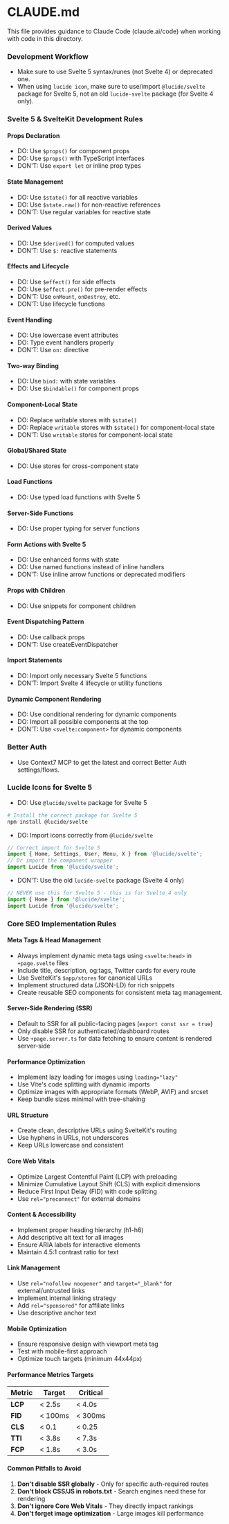 # CLAUDE.md

This file provides guidance to Claude Code (claude.ai/code) when working with code in this directory.

### Development Workflow

- Make sure to use Svelte 5 syntax/runes (not Svelte 4) or deprecated one.
- When using `lucide icon`, make sure to use/import `@lucide/svelte` package for Svelte 5, not an old `lucide-svelte` package (for Svelte 4 only).

### Svelte 5 & SvelteKit Development Rules

#### **Props Declaration**

- DO: Use `$props()` for component props
- DO: Use `$props()` with TypeScript interfaces
- DON'T: Use `export let` or inline prop types

#### **State Management**

- DO: Use `$state()` for all reactive variables
- DO: Use `$state.raw()` for non-reactive references
- DON'T: Use regular variables for reactive state

#### **Derived Values**

- DO: Use `$derived()` for computed values
- DON'T: Use `$:` reactive statements

#### **Effects and Lifecycle**

- DO: Use `$effect()` for side effects
- DO: Use `$effect.pre()` for pre-render effects
- DON'T: Use `onMount`, `onDestroy`, etc.
- DON'T: Use lifecycle functions

#### **Event Handling**

- DO: Use lowercase event attributes
- DO: Type event handlers properly
- DON'T: Use `on:` directive

#### **Two-way Binding**

- DO: Use `bind:` with state variables
- DO: Use `$bindable()` for component props

#### **Component-Local State**

- DO: Replace writable stores with `$state()`
- DO: Replace `writable` stores with `$state()` for component-local state
- DON'T: Use `writable` stores for component-local state

#### **Global/Shared State**

- DO: Use stores for cross-component state

#### **Load Functions**

- DO: Use typed load functions with Svelte 5

#### **Server-Side Functions**

- DO: Use proper typing for server functions

#### **Form Actions with Svelte 5**

- DO: Use enhanced forms with state
- DO: Use named functions instead of inline handlers
- DON'T: Use inline arrow functions or deprecated modifiers

#### **Props with Children**

- DO: Use snippets for component children

#### **Event Dispatching Pattern**

- DO: Use callback props
- DON'T: Use createEventDispatcher

#### **Import Statements**

- DO: Import only necessary Svelte 5 functions
- DON'T: Import Svelte 4 lifecycle or utility functions

#### **Dynamic Component Rendering**

- DO: Use conditional rendering for dynamic components
- DO: Import all possible components at the top
- DON'T: Use `<svelte:component>` for dynamic components

### Better Auth

- Use Context7 MCP to get the latest and correct Better Auth settings/flows.

### Lucide Icons for Svelte 5

- DO: Use `@lucide/svelte` package for Svelte 5

```bash
# Install the correct package for Svelte 5
npm install @lucide/svelte
```

- DO: Import icons correctly from `@lucide/svelte`

```typescript
// Correct import for Svelte 5
import { Home, Settings, User, Menu, X } from '@lucide/svelte';
// Or import the component wrapper
import Lucide from '@lucide/svelte';
```

- DON'T: Use the old `lucide-svelte` package (Svelte 4 only)

```typescript
// NEVER use this for Svelte 5 - this is for Svelte 4 only
import { Home } from '@lucide/svelte';
import Lucide from '@lucide/svelte';
```

### Core SEO Implementation Rules

#### **Meta Tags & Head Management**

- Always implement dynamic meta tags using `<svelte:head>` in `+page.svelte` files
- Include title, description, og:tags, Twitter cards for every route
- Use SvelteKit's `$app/stores` for canonical URLs
- Implement structured data (JSON-LD) for rich snippets
- Create reusable SEO components for consistent meta tag management.

#### **Server-Side Rendering (SSR)**

- Default to SSR for all public-facing pages (`export const ssr = true`)
- Only disable SSR for authenticated/dashboard routes
- Use `+page.server.ts` for data fetching to ensure content is rendered server-side

#### **Performance Optimization**

- Implement lazy loading for images using `loading="lazy"`
- Use Vite's code splitting with dynamic imports
- Optimize images with appropriate formats (WebP, AVIF) and srcset
- Keep bundle sizes minimal with tree-shaking

#### **URL Structure**

- Create clean, descriptive URLs using SvelteKit's routing
- Use hyphens in URLs, not underscores
- Keep URLs lowercase and consistent

#### **Core Web Vitals**

- Optimize Largest Contentful Paint (LCP) with preloading
- Minimize Cumulative Layout Shift (CLS) with explicit dimensions
- Reduce First Input Delay (FID) with code splitting
- Use `rel="preconnect"` for external domains

#### **Content & Accessibility**

- Implement proper heading hierarchy (h1-h6)
- Add descriptive alt text for all images
- Ensure ARIA labels for interactive elements
- Maintain 4.5:1 contrast ratio for text

#### **Link Management**

- Use `rel="nofollow noopener"` and `target="_blank"` for external/untrusted links
- Implement internal linking strategy
- Add `rel="sponsored"` for affiliate links
- Use descriptive anchor text

#### **Mobile Optimization**

- Ensure responsive design with viewport meta tag
- Test with mobile-first approach
- Optimize touch targets (minimum 44x44px)

#### **Performance Metrics Targets**

| Metric  | Target  | Critical |
| ------- | ------- | -------- |
| **LCP** | < 2.5s  | < 4.0s   |
| **FID** | < 100ms | < 300ms  |
| **CLS** | < 0.1   | < 0.25   |
| **TTI** | < 3.8s  | < 7.3s   |
| **FCP** | < 1.8s  | < 3.0s   |

#### **Common Pitfalls to Avoid**

1. **Don't disable SSR globally** - Only for specific auth-required routes
2. **Don't block CSS/JS in robots.txt** - Search engines need these for rendering
3. **Don't ignore Core Web Vitals** - They directly impact rankings
4. **Don't forget image optimization** - Large images kill performance
